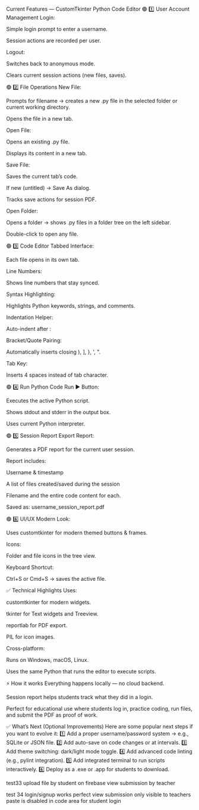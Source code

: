  Current Features — CustomTkinter Python Code Editor
🟢 1️⃣ User Account Management
Login:

Simple login prompt to enter a username.

Session actions are recorded per user.

Logout:

Switches back to anonymous mode.

Clears current session actions (new files, saves).

🟢 2️⃣ File Operations
New File:

Prompts for filename → creates a new .py file in the selected folder or current working directory.

Opens the file in a new tab.

Open File:

Opens an existing .py file.

Displays its content in a new tab.

Save File:

Saves the current tab’s code.

If new (untitled) → Save As dialog.

Tracks save actions for session PDF.

Open Folder:

Opens a folder → shows .py files in a folder tree on the left sidebar.

Double-click to open any file.

🟢 3️⃣ Code Editor
Tabbed Interface:

Each file opens in its own tab.

Line Numbers:

Shows line numbers that stay synced.

Syntax Highlighting:

Highlights Python keywords, strings, and comments.

Indentation Helper:

Auto-indent after :

Bracket/Quote Pairing:

Automatically inserts closing ), ], }, ', ".

Tab Key:

Inserts 4 spaces instead of tab character.

🟢 4️⃣ Run Python Code
Run ▶ Button:

Executes the active Python script.

Shows stdout and stderr in the output box.

Uses current Python interpreter.

🟢 5️⃣ Session Report
Export Report:

Generates a PDF report for the current user session.

Report includes:

Username & timestamp

A list of files created/saved during the session

Filename and the entire code content for each.

Saved as: username_session_report.pdf

🟢 6️⃣ UI/UX
Modern Look:

Uses customtkinter for modern themed buttons & frames.

Icons:

Folder and file icons in the tree view.

Keyboard Shortcut:

Ctrl+S or Cmd+S → saves the active file.

✅ Technical Highlights
Uses:

customtkinter for modern widgets.

tkinter for Text widgets and Treeview.

reportlab for PDF export.

PIL for icon images.

Cross-platform:

Runs on Windows, macOS, Linux.

Uses the same Python that runs the editor to execute scripts.

⚡ How it works
Everything happens locally — no cloud backend.

Session report helps students track what they did in a login.

Perfect for educational use where students log in, practice coding, run files, and submit the PDF as proof of work.

✅ What’s Next (Optional Improvements)
Here are some popular next steps if you want to evolve it:
1️⃣ Add a proper username/password system → e.g., SQLite or JSON file.
2️⃣ Add auto-save on code changes or at intervals.
3️⃣ Add theme switching: dark/light mode toggle.
4️⃣ Add advanced code linting (e.g., pylint integration).
5️⃣ Add integrated terminal to run scripts interactively.
6️⃣ Deploy as a .exe or .app for students to download.


test33
upload file by student on firebase
view submission by teacher

test 34
login/signup works perfect
view submission only visible to teachers 
paste is disabled in code area for student login

